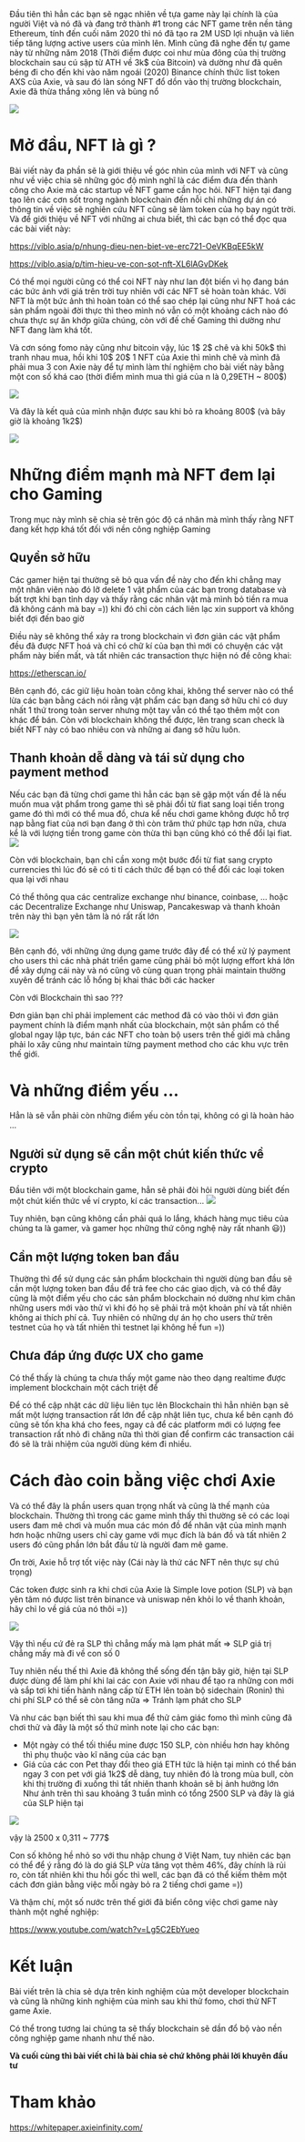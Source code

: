 Đầu tiên thì hẳn các bạn sẽ ngạc nhiên về tựa game này lại chính là của người Việt và nó đã và đang trở thành #1 trong các NFT game trên nền tảng Ethereum, tính đến cuối năm 2020 thì nó đã tạo ra 2M USD lợi nhuận và liên tiếp tăng lượng active users của mình lên. Mình cũng đã nghe đến tự game này từ những năm 2018 (Thời điểm được coi như mùa đông của thị trường blockchain sau cú sập từ ATH về 3k$ của Bitcoin) và dường như đã quên béng đi cho đến khi vào năm ngoái (2020) Binance chính thức list token AXS của Axie, và sau đó làn sóng NFT đổ dồn vào thị trường blockchain, Axie đã thừa thắng xông lên và bùng nổ

![](https://images.viblo.asia/c4a98253-838a-4861-ab42-8237f74d68ff.jpeg)


# Mở đầu, NFT là gì ?
Bài viết này đa phần sẽ là giới thiệu về góc nhìn của mình với NFT và cũng như về việc chia sẽ những góc độ mình nghĩ là các điểm đưa đến thành công cho Axie mà các startup về NFT game cần học hỏi. NFT hiện tại đang tạo lên các cơn sốt trong ngành blockchain đến nỗi chỉ những dự án có thông tin về việc sẽ nghiên cứu NFT cũng sẽ làm token của họ bay ngút trời. Và để giới thiệu về NFT với những ai chưa biết, thì các bạn có thể đọc qua các bài viết này:

https://viblo.asia/p/nhung-dieu-nen-biet-ve-erc721-OeVKBqEE5kW

https://viblo.asia/p/tim-hieu-ve-con-sot-nft-XL6lAGvDKek

Có thể mọi người cũng có thể coi NFT này như lan đột biến vì họ đang bán các bức ảnh với giá trên trời tuy nhiên với các NFT sẽ hoàn toàn khác. Với NFT là một bức ảnh thì hoàn toàn có thể sao chép lại cũng như NFT hoá các sản phẩm ngoài đời thực thì theo mình nó vẫn có một khoảng cách nào đó chưa thực sự ăn khớp giữa chúng, còn với đế chế Gaming thì dường như NFT đang làm khá tốt.

Và cơn sóng fomo này cũng như bitcoin vậy, lúc 1$ 2$ chê và khi 50k$ thì tranh nhau mua, hồi khi 10$ 20$ 1 NFT của Axie thì mình chê và mình đã phải mua 3 con Axie này để tự mình làm thí nghiệm cho bài viết này bằng một con số khá cao (thời điểm mình mua thì giá của n là 0,29ETH ~ 800$)

![](https://images.viblo.asia/948a4410-3704-4398-9eda-8307af2c1f05.png)

Và đây là kết quả của mình nhận được sau khi bỏ ra khoảng 800$ (và bây giờ là khoảng 1k2$)

![](https://images.viblo.asia/8ad83c1d-18b5-4413-8a49-96766cd4cdd0.png)

# Những điểm mạnh mà NFT đem lại cho Gaming
Trong mục này mình sẽ chia sẻ trên góc độ cá nhân mà mình thấy rằng NFT đang kết hợp khá tốt đối với nền công nghiệp Gaming

## Quyền sở hữu
Các gamer hiện tại thường sẽ bỏ qua vấn đề này cho đến khi chẳng may một nhân viên nào đó lỡ delete 1 vật phẩm của các bạn trong database và bất trợt khi bạn tỉnh dạy và thấy rằng các nhân vật mà mình bỏ tiền ra mua đã không cánh mà bay =)) khi đó chỉ còn cách liên lạc xin support và không biết đợi đến bao giờ

Điều này sẽ không thể xảy ra trong blockchain vì đơn giản các vật phẩm đều đã được NFT hoá và chỉ có chữ kí của bạn thì mới có chuyện các vật phẩm này biến mất, và tất nhiên các transaction thực hiện nó đề công khai:

https://etherscan.io/

Bên cạnh đó, các giữ liệu hoàn toàn công khai, không thể server nào có thể lừa các bạn bằng cách nói rằng vật phẩm các bạn đang sở hữu chỉ có duy nhất 1 thứ trong toàn server nhưng một tay vẫn có thể tạo thêm một con khác để bán. Còn với blockchain không thể được, lên trang scan check là biết NFT này có bao nhiêu con và những ai đang sở hữu luôn.

## Thanh khoản dễ dàng và tái sử dụng cho payment method
Nếu các bạn đã từng chơi game thì hẳn các bạn sẽ gặp một vấn đề là nếu muốn mua vật phẩm trong game thì sẽ phải đổi từ fiat sang loại tiền trong game đó thì mới có thể mua đồ, chưa kể nếu chơi game không được hỗ trợ nạp bằng fiat của nơi bạn đang ở thì còn trăm thứ phức tạp hơn nữa, chưa kể là với lượng tiền trong game còn thừa thì bạn cũng khó có thể đổi lại fiat.
![](https://images.viblo.asia/de88dac8-ae51-41ee-8642-dd54fdf07d59.jpeg)

Còn với blockchain, bạn chỉ cần xong một bước đổi từ fiat sang crypto currencies thì lúc đó sẽ có ti tỉ cách thức để bạn có thể đổi các loại token qua lại với nhau

Có thể thông qua các centralize exchange như binance, coinbase, ... hoặc các Decentralize Exchange như Uniswap, Pancakeswap và thanh khoản trên này thì bạn yên tâm là nó rất rất lớn

![](https://images.viblo.asia/d400d10b-4719-4c24-a1ae-4323101d1bb6.png)

Bên cạnh đó, với những ứng dụng game trước đây để có thể xử lý payment cho users thì các nhà phát triển game cũng phải bỏ một lượng effort khá lớn để xây dựng cái này và nó cũng vô cùng quan trọng phải maintain thường xuyên để tránh các lỗ hổng bị khai thác bởi các hacker

Còn với Blockchain thì sao ???

Đơn giản bạn chỉ phải implement các method đã có vào thôi vì đơn giản payment chính là điểm mạnh nhất của blockchain, một sản phẩm có thể global ngay lập tực, bán các NFT cho toàn bộ users trên thế giới mà chẳng phải lo xây cũng như maintain từng payment method cho các khu vực trên thế giới.

# Và những điểm yếu ...
Hẳn là sẽ vẫn phải còn những điểm yếu còn tồn tại, không có gì là hoàn hảo ...

## Người sử dụng sẽ cần một chút kiến thức về crypto
Đầu tiên với một blockchain game, hẳn sẽ phải đòi hỏi người dùng biết đến một chút kiến thức về ví crypto, kí các transaction...
![](https://images.viblo.asia/f3c423aa-fbb9-4801-bad3-f01690a092ad.jpeg)

Tuy nhiên, bạn cũng không cần phải quá lo lắng, khách hàng mục tiêu của chúng ta là gamer, và gamer học những thứ công nghệ này rất nhanh 😃))

## Cần một lượng token ban đầu
Thường thì để sử dụng các sản phẩm blockchain thì người dùng ban đầu sẽ cần một lượng token ban đầu để trả fee cho các giao dịch, và có thể đây cũng là một điểm yếu cho các sản phẩm blockchain nó dường như kìm chân những users mới vào thử vì khi đó họ sẽ phải trả một khoản phí và tất nhiên không ai thích phí cả. Tuy nhiên có những dự án họ cho users thử trên testnet của họ và tất nhiên thì testnet lại không hề fun =))

## Chưa đáp ứng được UX cho game
Có thể thấy là chúng ta chưa thấy một game nào theo dạng realtime được implement blockchain một cách triệt để

Để có thể cập nhật các dữ liệu liên tục lên Blockchain thì hẳn nhiên bạn sẽ mất một lượng transaction rất lớn để cập nhật liên tục, chưa kể bên cạnh đó cũng sẽ tốn kha khá cho fees, ngay cả để các platform mới có lượng fee transaction rất nhỏ đi chăng nữa thì thời gian để confirm các transaction cái đó sẽ là trải nhiệm của người dùng kém đi nhiều.

# Cách đào coin bằng việc chơi Axie
Và có thể đây là phần users quan trọng nhất và cũng là thế mạnh của blockchain. Thường thì trong các game mình thấy thì thường sẽ có các loại users đam mê chơi và muốn mua các món đồ để nhân vật của mình mạnh hơn hoặc những users chỉ cày game với mục đích là bán đồ và tất nhiên 2 users đó cũng phần lớn bắt đầu từ là người đam mê game.

Ơn trời, Axie hỗ trợ tốt việc này (Cái này là thứ các NFT nên thực sự chú trọng)

Các token được sinh ra khi chơi của Axie là Simple love potion (SLP) và bạn yên tâm nó được list trên binance và uniswap nên khỏi lo về thanh khoản, hãy chỉ lo về giá của nó thôi =))

![](https://images.viblo.asia/028690f5-7be8-4e86-ab1c-2106503c686d.png)

Vậy thì nếu cứ đẻ ra SLP thì chẳng mấy mà lạm phát mất => SLP giá trị chẳng mấy mà đi về con số 0

Tuy nhiên nếu thế thì Axie đã không thể sống đến tận bây giờ, hiện tại SLP được dùng để làm phí khi lai các con Axie với nhau để tạo ra những con mới và sắp tơi khi tiến hành nâng cấp từ ETH lên toàn bộ sidechain (Ronin) thì chi phí SLP có thể sẽ còn tăng nữa => Tránh lạm phát cho SLP

Và như các bạn biết thì sau khi mua để thử cảm giác fomo thì mình cũng đã chơi thử và đây là một số thứ mình note lại cho các bạn:

* Một ngày có thể tối thiểu mine được 150 SLP, còn nhiều hơn hay không thì phụ thuộc vào kĩ năng của các bạn
* Giá của các con Pet thay đổi theo giá ETH tức là hiện tại mình có thể bán ngay 3 con pet với giá 1k2$ dễ dàng, tuy nhiên đó là trong mùa bull, còn khi thị trường đi xuống thì tất nhiên thanh khoản sẽ bị ảnh hưởng lớn
Như ảnh trên thì sau khoảng 3 tuần mình có tổng 2500 SLP và đây là giá của SLP hiện tại


![](https://images.viblo.asia/f36e7b78-3167-45c0-b2e3-a89e1b1f0fd1.png)

vậy là 2500 x 0,311 ~ 777$

Con số không hề nhỏ so với thu nhập chung ở Việt Nam, tuy nhiên các bạn có thể để ý rằng đó là do giá SLP vừa tăng vọt thêm 46%, đây chính là rủi ro, còn tất nhiên khi thu hồi gốc thì well, các bạn đã có thể kiếm thêm một cách đơn giản bằng việc mỗi ngày bỏ ra 2 tiếng chơi game =))

Và thậm chí, một số nước trên thế giới đã biển công việc chơi game này thành một nghề nghiệp:

https://www.youtube.com/watch?v=Lg5C2EbYueo

# Kết luận
Bài viết trên là chia sẻ dựa trên kinh nghiệm của một developer blockchain và cũng là những kinh nghiệm của mình sau khi thử fomo, chơi thử NFT game Axie.

Có thể trong tương lai chúng ta sẽ thấy blockchain sẽ dần đổ bộ vào nền công nghiệp game nhanh như thế nào.

**Và cuối cùng thì bài viết chỉ là bài chia sẻ chứ không phải lời khuyên đầu tư**

# Tham khảo
https://whitepaper.axieinfinity.com/